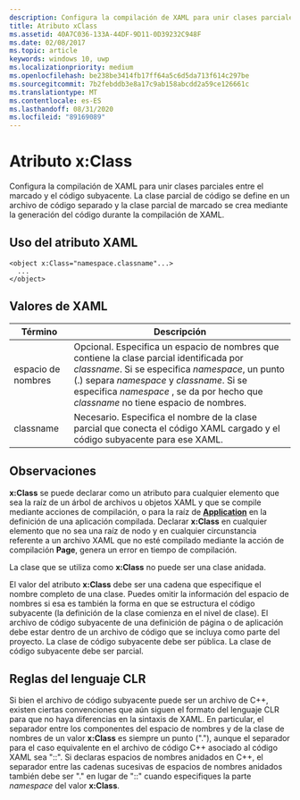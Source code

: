 ```yaml
---
description: Configura la compilación de XAML para unir clases parciales entre el marcado y el código subyacente. La clase parcial de código se define en un archivo de código separado y la clase parcial de marcado se crea mediante la generación del código durante la compilación de XAML.
title: Atributo xClass
ms.assetid: 40A7C036-133A-44DF-9D11-0D39232C948F
ms.date: 02/08/2017
ms.topic: article
keywords: windows 10, uwp
ms.localizationpriority: medium
ms.openlocfilehash: be238be3414fb17ff64a5c6d5da713f614c297be
ms.sourcegitcommit: 7b2febddb3e8a17c9ab158abcdd2a59ce126661c
ms.translationtype: MT
ms.contentlocale: es-ES
ms.lasthandoff: 08/31/2020
ms.locfileid: "89169089"
---
```

# <a name="xclass-attribute"></a>Atributo x:Class


Configura la compilación de XAML para unir clases parciales entre el marcado y el código subyacente. La clase parcial de código se define en un archivo de código separado y la clase parcial de marcado se crea mediante la generación del código durante la compilación de XAML.

## <a name="xaml-attribute-usage"></a>Uso del atributo XAML


``` syntax
<object x:Class="namespace.classname"...>
  ...
</object>
```

## <a name="xaml-values"></a>Valores de XAML

| Término | Descripción |
|------|-------------|
| espacio de nombres | Opcional. Especifica un espacio de nombres que contiene la clase parcial identificada por _classname_. Si se especifica _namespace_, un punto (.) separa _namespace_ y _classname_. Si se especifica _namespace_ , se da por hecho que _classname_ no tiene espacio de nombres. |
| classname | Necesario. Especifica el nombre de la clase parcial que conecta el código XAML cargado y el código subyacente para ese XAML. | 

## <a name="remarks"></a>Observaciones

**x:Class** se puede declarar como un atributo para cualquier elemento que sea la raíz de un árbol de archivos u objetos XAML y que se compile mediante acciones de compilación, o para la raíz de [**Application**](/uwp/api/Windows.UI.Xaml.Application) en la definición de una aplicación compilada. Declarar **x:Class** en cualquier elemento que no sea una raíz de nodo y en cualquier circunstancia referente a un archivo XAML que no esté compilado mediante la acción de compilación **Page**, genera un error en tiempo de compilación.

La clase que se utiliza como **x:Class** no puede ser una clase anidada.

El valor del atributo **x:Class** debe ser una cadena que especifique el nombre completo de una clase. Puedes omitir la información del espacio de nombres si esa es también la forma en que se estructura el código subyacente (la definición de la clase comienza en el nivel de clase). El archivo de código subyacente de una definición de página o de aplicación debe estar dentro de un archivo de código que se incluya como parte del proyecto. La clase de código subyacente debe ser pública. La clase de código subyacente debe ser parcial.

## <a name="clr-language-rules"></a>Reglas del lenguaje CLR

Si bien el archivo de código subyacente puede ser un archivo de C++, existen ciertas convenciones que aún siguen el formato del lenguaje CLR para que no haya diferencias en la sintaxis de XAML. En particular, el separador entre los componentes del espacio de nombres y de la clase de nombres de un valor **x:Class** es siempre un punto ("."), aunque el separador para el caso equivalente en el archivo de código C++ asociado al código XAML sea "::". Si declaras espacios de nombres anidados en C++, el separador entre las cadenas sucesivas de espacios de nombres anidados también debe ser "." en lugar de "::" cuando especifiques la parte *namespace* del valor **x:Class**.
